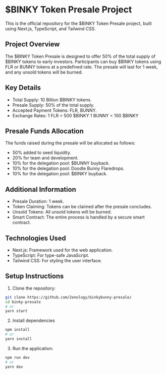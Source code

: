 # $BINKY Token Presale Project
This is the official repository for the $BINKY Token Presale project, built using Next.js, TypeScript, and Tailwind CSS.

## Project Overview
The $BINKY Token Presale is designed to offer 50% of the total supply of $BINKY tokens to early investors. Participants can buy $BINKY tokens using FLR or BUNNY tokens at a predefined rate. The presale will last for 1 week, and any unsold tokens will be burned.

## Key Details
- Total Supply: 10 Billion $BINKY tokens.
- Presale Supply: 50% of the total supply.
- Accepted Payment Tokens: FLR, BUNNY.
- Exchange Rates:
  1 FLR = 500 $BINKY
  1 BUNNY = 100 $BINKY
## Presale Funds Allocation
The funds raised during the presale will be allocated as follows:

- 50% added to seed liquidity.
- 20% for team and development.
- 10% for the delegation pool: $BUNNY buyback.
- 10% for the delegation pool: Doodle Bunny Flaredrops.
- 10% for the delegation pool: $BINKY buyback.
## Additional Information
- Presale Duration: 1 week.
- Token Claiming: Tokens can be claimed after the presale concludes.
- Unsold Tokens: All unsold tokens will be burned.
- Smart Contract: The entire process is handled by a secure smart contract.
## Technologies Used
- Next.js: Framework used for the web application.
- TypeScript: For type-safe JavaScript.
- Tailwind CSS: For styling the user interface.
## Setup Instructions
1. Clone the repository:
```bash
git clone https://github.com/2enology/binkybunny-presale/
cd binky-presale
# or
yarn start
```
2. Install dependencies
```bash
npm install
# or
yarn install
```
3. Run the application:
```bash
npm run dev
# or
yarn dev
``` 
